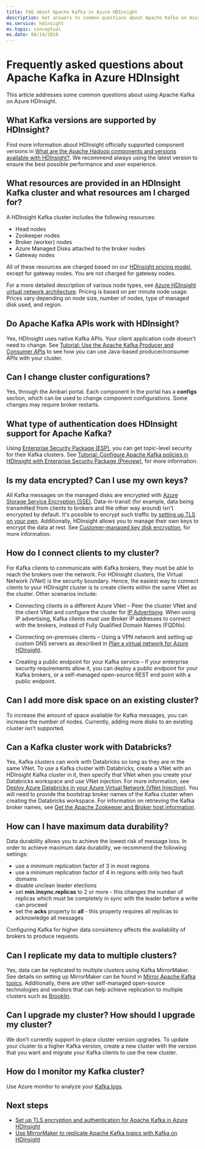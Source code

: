 ```yaml
---
title: FAQ about Apache Kafka in Azure HDInsight
description: Get answers to common questions about Apache Kafka on Azure HDInsight, a managed Hadoop cloud service.
ms.service: hdinsight
ms.topic: conceptual
ms.date: 08/14/2019
---
```

# Frequently asked questions about Apache Kafka in Azure HDInsight

This article addresses some common questions about using Apache Kafka on Azure HDInsight.

## What Kafka versions are supported by HDInsight?

Find more information about HDInsight officially supported component versions in [What are the Apache Hadoop components and versions available with HDInsight?](../hdinsight-component-versioning.md#supported-hdinsight-versions). We recommend always using the latest version to ensure the best possible performance and user experience.

## What resources are provided in an HDInsight Kafka cluster and what resources am I charged for?

A HDInsight Kafka cluster includes the following resources:

* Head nodes
* Zookeeper nodes
* Broker (worker) nodes 
* Azure Managed Disks attached to the broker nodes
* Gateway nodes

All of these resources are charged based on our [HDInsight pricing model](https://azure.microsoft.com/pricing/details/hdinsight/), except for gateway nodes. You are not charged for gateway nodes.

For a more detailed description of various node types, see [Azure HDInsight virtual network architecture](../hdinsight-virtual-network-architecture.md). Pricing is based on per minute node usage. Prices vary depending on node size, number of nodes, type of managed disk used, and region.

## Do Apache Kafka APIs work with HDInsight?

Yes, HDInsight uses native Kafka APIs. Your client application code doesn't need to change. See [Tutorial: Use the Apache Kafka Producer and Consumer APIs](./apache-kafka-producer-consumer-api.md) to see how you can use Java-based producer/consumer APIs with your cluster.

## Can I change cluster configurations?

Yes, through the Ambari portal. Each component in the portal has a **configs** section, which can be used to change component configurations. Some changes may require broker restarts.

## What type of authentication does HDInsight support for Apache Kafka?

Using [Enterprise Security Package (ESP)](../domain-joined/apache-domain-joined-architecture.md), you can get topic-level security for their Kafka clusters. See [Tutorial: Configure Apache Kafka policies in HDInsight with Enterprise Security Package (Preview)](../domain-joined/apache-domain-joined-run-kafka.md), for more information.

## Is my data encrypted? Can I use my own keys?

All Kafka messages on the managed disks are encrypted with [Azure Storage Service Encryption (SSE)](../../storage/common/storage-service-encryption.md). Data-in-transit (for example, data being transmitted from clients to brokers and the other way around) isn't encrypted by default. It's possible to encrypt such traffic by [setting up TLS on your own](./apache-kafka-ssl-encryption-authentication.md). Additionally, HDInsight allows you to manage their own keys to encrypt the data at rest. See [Customer-managed key disk encryption](../disk-encryption.md), for more information.

## How do I connect clients to my cluster?

For Kafka clients to communicate with Kafka brokers, they must be able to reach the brokers over the network. For HDInsight clusters, the Virtual Network (VNet) is the security boundary. Hence, the easiest way to connect clients to your HDInsight cluster is to create clients within the same VNet as the cluster. Other scenarios include:

* Connecting clients in a different Azure VNet – Peer the cluster VNet and the client VNet and configure the cluster for [IP Advertising](apache-kafka-connect-vpn-gateway.md#configure-kafka-for-ip-advertising). When using IP advertising, Kafka clients must use Broker IP addresses to connect with the brokers, instead of Fully Qualified Domain Names (FQDNs).

* Connecting on-premises clients – Using a VPN network and setting up custom DNS servers as described in [Plan a virtual network for Azure HDInsight](../hdinsight-plan-virtual-network-deployment.md).

* Creating a public endpoint for your Kafka service – If your enterprise security requirements allow it, you can deploy a public endpoint for your Kafka brokers, or a self-managed open-source REST end point with a public endpoint.

## Can I add more disk space on an existing cluster?

To increase the amount of space available for Kafka messages, you can increase the number of nodes. Currently, adding more disks to an existing cluster isn't supported.

## Can a Kafka cluster work with Databricks? 

Yes, Kafka clusters can work with Databricks so long as they are in the same VNet. To use a Kafka cluster with Databricks, create a VNet with an HDInsight Kafka cluster in it, then specify that VNet when you create your Databricks workspace and use VNet injection. For more information, see [Deploy Azure Databricks in your Azure Virtual Network (VNet Injection)](/azure/databricks/administration-guide/cloud-configurations/azure/vnet-inject). You will need to provide the bootstrap broker names of the Kafka cluster when creating the Databricks workspace. For information on retrieving the Kafka broker names, see [Get the Apache Zookeeper and Broker host information](./apache-kafka-get-started.md#getkafkainfo).

## How can I have maximum data durability?

Data durability allows you to achieve the lowest risk of message loss. In order to achieve maximum data durability, we recommend the following settings:

* use a minimum replication factor of 3 in most regions
* use a minimum replication factor of 4 in regions with only two fault domains
* disable unclean leader elections
* set **min.insync.replicas** to 2 or more - this changes the number of replicas which must be completely in sync with the leader before a write can proceed
* set the **acks** property to **all** - this property requires all replicas to acknowledge all messages

Configuring Kafka for higher data consistency affects the availability of brokers to produce requests.

## Can I replicate my data to multiple clusters?

Yes, data can be replicated to multiple clusters using Kafka MirrorMaker. See details on setting up MirrorMaker can be found in [Mirror Apache Kafka topics](apache-kafka-mirroring.md). Additionally, there are other self-managed open-source technologies and vendors that can help achieve replication to multiple clusters such as [Brooklin](https://github.com/linkedin/Brooklin/).

## Can I upgrade my cluster? How should I upgrade my cluster?

We don't currently support in-place cluster version upgrades. To update your cluster to a higher Kafka version, create a new cluster with the version that you want and migrate your Kafka clients to use the new cluster.

## How do I monitor my Kafka cluster?

Use Azure monitor to analyze your [Kafka logs](./apache-kafka-log-analytics-operations-management.md).

## Next steps

* [Set up TLS encryption and authentication for Apache Kafka in Azure HDInsight](./apache-kafka-ssl-encryption-authentication.md)
* [Use MirrorMaker to replicate Apache Kafka topics with Kafka on HDInsight](./apache-kafka-mirroring.md)